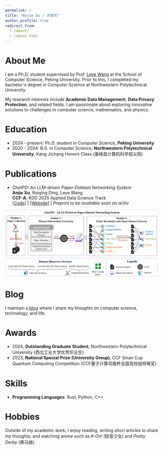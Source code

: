 ```yaml
---
permalink: /
title: "Anjie Xu / 许安杰"
author_profile: true
redirect_from: 
  - /about/
  - /about.html
---
```


About Me
========

I am a Ph.D. student supervised by Prof. [Leye Wang](https://wangleye.github.io/) at the School of Computer Science, Peking University.
Prior to this, I completed my bachelor's degree in Computer Science at Northwestern Polytechnical University.

My research interests include **Academic Data Management**, **Data Privacy Protection**, and related fields. I am passionate about exploring innovative solutions to challenges in computer science, mathematics, and physics.

Education
=========

- 2024 - present: Ph.D. student in Computer Science, **Peking University**
- 2020 - 2024: B.S. in Computer Science, **Northwestern Polytechnical University**, Kang Jichang Honors Class (康继昌计算机科学拔尖班)

Publications
============

* *ChatPD: An LLM-driven Paper-Dataset Networking System* <br/>
**Anjie Xu**, Ruiqing Ding, Leye Wang  
**CCF-A**, KDD 2025 Applied Data Science Track  
\[[Code](https://github.com/ChatPD-web/ChatPD)\] | \[[Website](https://chatpd-web.github.io/chatpd-web/)\] | *Preprint to be available soon on arXiv*

![ChatPD System Architecture](https://github.com/ChatPD-web/ChatPD/raw/main/pic/system_arch.png)


Blog
======
I maintain a [blog](https://xuanjie-xu.github.io/blog/) where I share my thoughts on computer science, technology, and life.

Awards
======

- 2024, **Outstanding Graduate Student**, Northwestern Polytechnical University (西北工业大学优秀毕业生)
- 2023, **National Special Prize (University Group)**, CCF Sinan Cup Quantum Computing Competition (CCF量子计算司南杯全国高校组特等奖)

Skills
======

- **Programming Languages**: Rust, Python, C++


Hobbies
=======

Outside of my academic work, I enjoy reading, writing short articles to share my thoughts, and watching anime such as *K-On!* (轻音少女) and *Pretty Derby* (赛马娘).
